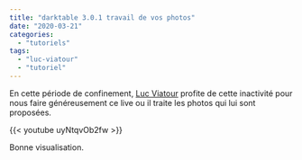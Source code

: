 ```yaml
---
title: "darktable 3.0.1 travail de vos photos"
date: "2020-03-21"
categories: 
  - "tutoriels"
tags: 
  - "luc-viatour"
  - "tutoriel"
---
```


En cette période de confinement, [Luc Viatour](https://www.youtube.com/channel/UCNLc97wHCBhgENfkIDiOUPQ) profite de cette inactivité pour nous faire généreusement ce live ou il traite les photos qui lui sont proposées.

{{< youtube uyNtqvOb2fw >}}

Bonne visualisation.

